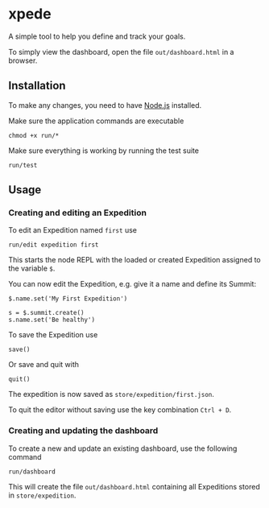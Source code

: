 # xpede

A simple tool to help you define and track your goals.

To simply view the dashboard, open the file `out/dashboard.html` in a browser.

## Installation

To make any changes, you need to have [Node.js](https://nodejs.org/) installed.

Make sure the application commands are executable

```
chmod +x run/*
```

Make sure everything is working by running the test suite

```
run/test
```

## Usage

### Creating and editing an Expedition

To edit an Expedition named `first` use

```
run/edit expedition first
```

This starts the node REPL with the loaded or created Expedition assigned to the variable `$`.

You can now edit the Expedition, e.g. give it a name and define its Summit:

```
$.name.set('My First Expedition')

s = $.summit.create()
s.name.set('Be healthy')
```

To save the Expedition use

```
save()
```

Or save and quit with 

```
quit()
```

The expedition is now saved as `store/expedition/first.json`.

To quit the editor without saving use the key combination `Ctrl + D`.

### Creating and updating the dashboard

To create a new and update an existing dashboard, use the following command

```
run/dashboard
```

This will create the file `out/dashboard.html` containing all Expeditions stored in `store/expedition`.